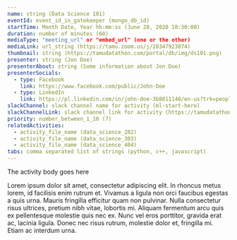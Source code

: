 ```yaml
---
name: string (Data Science 101)
eventId: event_id_in_gatekeeper (mongo_db_id)
startTime: Month Date, Year hh:mm:ss (June 20, 2020 10:30:00)
duration: number of minutes (60)
mediaType: "meeting_url" or "embed_url" (one or the other)
mediaLink: url_string (https://tamu.zoom.us/j/28347923874)
thumbnail: string (https://tamudatathon.com/portal/db/img/ds101.png)
presenter: string (Jon Doe)
presenterAbout: string (Some information about Jon Doe)
presenterSocials:
  - type: Facebook
    link: https://www.facebook.com/public/John-Doe
  - type: LinkedIn
    link: https://pl.linkedin.com/in/john-doe-3b8811140/en-us?trk=people-guest_people_search-card
slackChannel: slack channel name for activity (ml-start-here)
slackChannelLink: slack channel link for activity (https://tamudatathon.slack.com/some_stuff)
priority: number_between_1_10 (7)
relatedActivities:
  - activity_file_name (data_science_202)
  - activity_file_name (data_science_303)
  - activity_file_name (data_science_404)
tabs: comma separated list of strings (python, c++, javascript)
---
```


The activity body goes here

Lorem ipsum dolor sit amet, consectetur adipiscing elit. In rhoncus metus lorem, id facilisis enim rutrum et. Vivamus a ligula non orci faucibus egestas a quis urna. Mauris fringilla efficitur quam non pulvinar. Nulla consectetur risus ultrices, pretium nibh vitae, lobortis mi. Aliquam fermentum arcu quis ex pellentesque molestie quis nec ex. Nunc vel eros porttitor, gravida erat ac, lacinia ligula. Donec nec risus rutrum, molestie dolor et, fringilla mi. Etiam ac interdum urna.